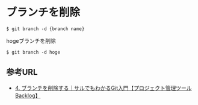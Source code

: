 # ブランチを削除

```
$ git branch -d {branch name}
```

hogeブランチを削除

```
$ git branch -d hoge
```
## 参考URL

- [4. ブランチを削除する｜サルでもわかるGit入門【プロジェクト管理ツールBacklog】](https://backlog.com/ja/git-tutorial/stepup/10/?gclid=EAIaIQobChMIlIfovK7G5wIVRaWWCh1QowZiEAAYASAAEgKZXfD_BwE)